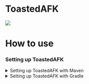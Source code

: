 # ToastedAFK

[![](https://jitpack.io/v/SerbanHiro/ToastedAFK.svg)](https://jitpack.io/#SerbanHiro/ToastedAFK)

# How to use

### Setting up ToastedAFK

<details>
  <summary>Setting up ToastedAFK with Maven</summary>
Open your project's pom.xml file.

Add the JitPack repository to your repositories section:
```xml
<repositories>
    <!-- Add the JitPack repository -->
    <repository>
        <id>jitpack.io</id>
        <url>https://jitpack.io</url>
    </repository>
</repositories>
```

Add ClickableHeads as a dependency:
```xml
<dependencies>
    <!-- Add ToastedAFK as a dependency -->
    <dependency>
        <groupId>com.github.SerbanHiro</groupId>
        <artifactId>ToastedAFK</artifactId>
        <version>VERSION</version> <!-- Replace with the desired version -->
    </dependency>
</dependencies>
```
</details>
<details>
<summary>Setting up ToastedAFK with Gradle</summary>
Open your project's build.gradle file.
  
Add the JitPack repository to your repositories block:
```groovy
repositories {
    // Add the JitPack repository
    maven { url 'https://jitpack.io' }
}
```
Add ClickableHeads as a dependency:
```groovy
dependencies {
    // Add ClickableHeads as a dependency
    implementation 'com.github.SerbanHiro:ToastedAFK:VERSION' // Replace with the desired version
}
```
</details>
